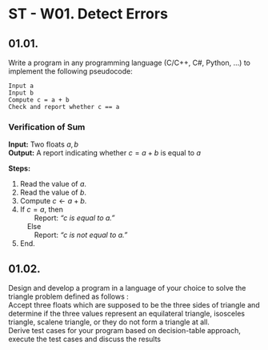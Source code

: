 
# ST - W01. Detect Errors

## 01.01.
Write a program in any programming language (C/C++, C#, Python, …) to implement the following pseudocode: 

```
Input a
Input b
Compute c = a + b
Check and report whether c == a
```


### **Verification of Sum**

**Input:** Two floats $a, b$  
**Output:** A report indicating whether $c = a + b$ is equal to $a$  

**Steps:**  

1. Read the value of $a$.
2. Read the value of $b$.
3. Compute $c \gets a + b$.
4. If $c = a$, then  
     Report: *“c is equal to a.”*  
    Else  
     Report: *“c is not equal to a.”*  
5. End.  



## 01.02.

Design  and  develop  a  program  in  a  language  of  your choice  to  solve  the  triangle problem defined as follows :   
Accept three floats which are supposed to be the three sides  of  triangle  and  determine  if  the three  values  represent  an  equilateral  triangle, isosceles triangle, scalene triangle, or they do not form a triangle at all.   
Derive test cases for your program based on decision-table approach, execute the test cases and discuss the results  


